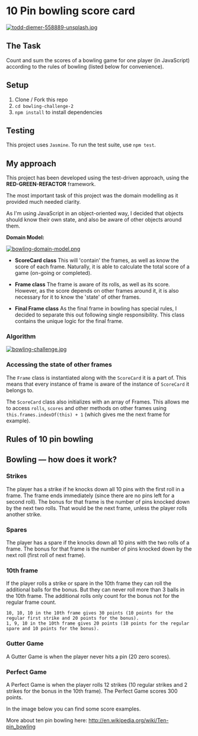 10 Pin bowling score card
=========================
[![todd-diemer-558889-unsplash.jpg](https://i.postimg.cc/GpvxbWKS/todd-diemer-558889-unsplash.jpg)](https://postimg.cc/GBhyQSZk)

## The Task

Count and sum the scores of a bowling game for one player (in JavaScript) according to the rules of bowling (listed below for convenience). 

## Setup

1. Clone / Fork this repo
2. `cd bowling-challenge-2`
3. `npm install` to install dependencies

## Testing

This project uses `Jasmine`. To run the test suite, use `npm test`. 

## My approach

This project has been developed using the test-driven approach, using the **RED-GREEN-REFACTOR** framework. 

The most important task of this project was the domain modelling as it provided much needed clarity. 

As I'm using JavaScript in an object-oriented way, I decided that objects should know their own state, and also be aware of other objects around them. 

**Domain Model:**

[![bowling-domain-model.png](https://i.postimg.cc/3xPWHFQT/bowling-domain-model.png)](https://postimg.cc/LJ3mtfsC)

- **ScoreCard class**
This will 'contain' the frames, as well as know the score of each frame. Naturally, it is able to calculate the total score of a game (on-going or completed).

- **Frame class**
The frame is aware of its rolls, as well as its score. However, as the score depends on other frames around it, it is also necessary for it to know the 'state' of other frames. 

- **Final Frame class**
As the final frame in bowling has special rules, I decided to separate this out following single responsibility. This class contains the unique logic for the final frame. 

### Algorithm

[![bowling-challenge.jpg](https://i.postimg.cc/K8nR7pHH/bowling-challenge.jpg)](https://postimg.cc/zyGz875C)

### Accessing the state of other frames

The `Frame` class is instantiated along with the `ScoreCard` it is a part of. This means that every instance of frame is aware of the instance of `ScoreCard` it belongs to. 

The `ScoreCard` class also initializes with an array of Frames. This allows me to access `rolls`, `scores` and other methods on other frames using `this.frames.indexOf(this) + 1` (which gives me the next frame for example).


## Rules of 10 pin bowling

## Bowling — how does it work?

### Strikes

The player has a strike if he knocks down all 10 pins with the first roll in a frame. The frame ends immediately (since there are no pins left for a second roll). The bonus for that frame is the number of pins knocked down by the next two rolls. That would be the next frame, unless the player rolls another strike.

### Spares

The player has a spare if the knocks down all 10 pins with the two rolls of a frame. The bonus for that frame is the number of pins knocked down by the next roll (first roll of next frame).

### 10th frame

If the player rolls a strike or spare in the 10th frame they can roll the additional balls for the bonus. But they can never roll more than 3 balls in the 10th frame. The additional rolls only count for the bonus not for the regular frame count.

    10, 10, 10 in the 10th frame gives 30 points (10 points for the regular first strike and 20 points for the bonus).
    1, 9, 10 in the 10th frame gives 20 points (10 points for the regular spare and 10 points for the bonus).

### Gutter Game

A Gutter Game is when the player never hits a pin (20 zero scores).

### Perfect Game

A Perfect Game is when the player rolls 12 strikes (10 regular strikes and 2 strikes for the bonus in the 10th frame). The Perfect Game scores 300 points.

In the image below you can find some score examples.

More about ten pin bowling here: http://en.wikipedia.org/wiki/Ten-pin_bowling

